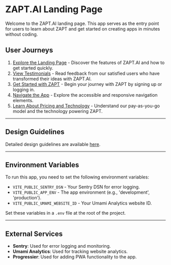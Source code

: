 # ZAPT.AI Landing Page

Welcome to the ZAPT.AI landing page. This app serves as the entry point for users to learn about ZAPT and get started on creating apps in minutes without coding.

## User Journeys

1. [Explore the Landing Page](docs/journeys/explore-landing-page.md) - Discover the features of ZAPT.AI and how to get started quickly.
2. [View Testimonials](docs/journeys/view-testimonials.md) - Read feedback from our satisfied users who have transformed their ideas with ZAPT.AI.
3. [Get Started with ZAPT](docs/journeys/get-started.md) - Begin your journey with ZAPT by signing up or logging in.
4. [Navigate the App](docs/journeys/navigate-the-app.md) - Explore the accessible and responsive navigation elements.
5. [Learn About Pricing and Technology](docs/journeys/learn-about-pricing-and-technology.md) - Understand our pay-as-you-go model and the technology powering ZAPT.

---

## Design Guidelines

Detailed design guidelines are available [here](docs/design-guidelines.md).

---

## Environment Variables

To run this app, you need to set the following environment variables:

- `VITE_PUBLIC_SENTRY_DSN` - Your Sentry DSN for error logging.
- `VITE_PUBLIC_APP_ENV` - The app environment (e.g., 'development', 'production').
- `VITE_PUBLIC_UMAMI_WEBSITE_ID` - Your Umami Analytics website ID.

Set these variables in a `.env` file at the root of the project.

---

## External Services

- **Sentry**: Used for error logging and monitoring.
- **Umami Analytics**: Used for tracking website analytics.
- **Progressier**: Used for adding PWA functionality to the app.